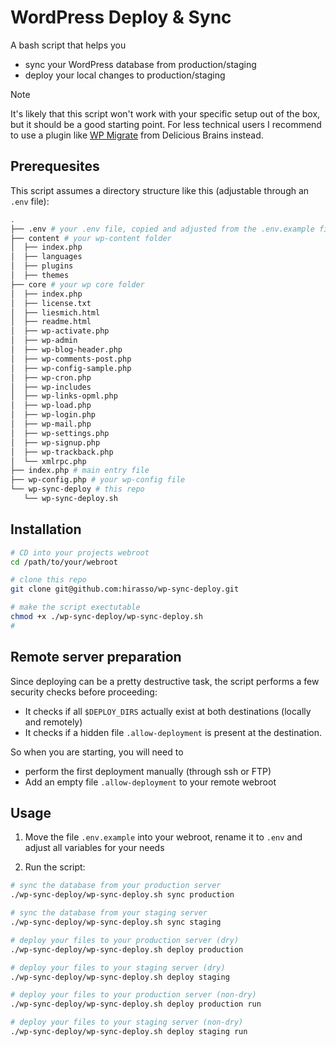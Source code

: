 # WordPress Deploy & Sync

A bash script that helps you

- sync your WordPress database from production/staging
- deploy your local changes to production/staging

> [!NOTE]
> It's likely that this script won't work with your specific setup
> out of the box, but it should be a good starting point. For less technical
> users I recommend to use a plugin like [WP Migrate](https://deliciousbrains.com/wp-migrate-db-pro/) from Delicious Brains instead.

## Prerequesites

This script assumes a directory structure like this (adjustable through an `.env` file):

```bash
.
├── .env # your .env file, copied and adjusted from the .env.example file in this repo
├── content # your wp-content folder
│  ├── index.php
│  ├── languages
│  ├── plugins
│  ├── themes
├── core # your wp core folder
│  ├── index.php
│  ├── license.txt
│  ├── liesmich.html
│  ├── readme.html
│  ├── wp-activate.php
│  ├── wp-admin
│  ├── wp-blog-header.php
│  ├── wp-comments-post.php
│  ├── wp-config-sample.php
│  ├── wp-cron.php
│  ├── wp-includes
│  ├── wp-links-opml.php
│  ├── wp-load.php
│  ├── wp-login.php
│  ├── wp-mail.php
│  ├── wp-settings.php
│  ├── wp-signup.php
│  ├── wp-trackback.php
│  └── xmlrpc.php
├── index.php # main entry file
├── wp-config.php # your wp-config file
└── wp-sync-deploy # this repo
   └── wp-sync-deploy.sh
```

## Installation

```bash
# CD into your projects webroot
cd /path/to/your/webroot

# clone this repo
git clone git@github.com:hirasso/wp-sync-deploy.git

# make the script exectutable
chmod +x ./wp-sync-deploy/wp-sync-deploy.sh
#
```

## Remote server preparation

Since deploying can be a pretty destructive task, the script performs a few security checks before proceeding:

- It checks if all `$DEPLOY_DIRS` actually exist at both destinations (locally and remotely)
- It checks if a hidden file `.allow-deployment` is present at the destination.

So when you are starting, you will need to

- perform the first deployment manually (through ssh or FTP)
- Add an empty file `.allow-deployment` to your remote webroot

## Usage

1. Move the file `.env.example` into your webroot, rename it to `.env` and adjust all variables for your needs

2. Run the script:

```bash
# sync the database from your production server
./wp-sync-deploy/wp-sync-deploy.sh sync production

# sync the database from your staging server
./wp-sync-deploy/wp-sync-deploy.sh sync staging

# deploy your files to your production server (dry)
./wp-sync-deploy/wp-sync-deploy.sh deploy production

# deploy your files to your staging server (dry)
./wp-sync-deploy/wp-sync-deploy.sh deploy staging

# deploy your files to your production server (non-dry)
./wp-sync-deploy/wp-sync-deploy.sh deploy production run

# deploy your files to your staging server (non-dry)
./wp-sync-deploy/wp-sync-deploy.sh deploy staging run
```
